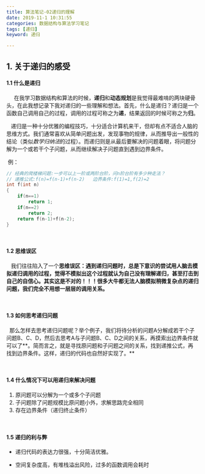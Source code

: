```yaml
---
title: 算法笔记-02递归的理解
date: 2019-11-1 10:31:55
categories: 数据结构与算法学习笔记
tags: [递归]
keyword: 递归

---
```


## 1. 关于递归的感受

#### 1.1 什么是递归

&nbsp;&nbsp;&nbsp;&nbsp;&nbsp;在我学习数据结构和算法的时候，**递归**和**动态规划**是我觉得最难啃的两块硬骨头，在此我想记录下我对递归的一些理解和想法。首先，什么是递归？递归是一个函数自己调用自己的过程，调用的过程可称之为**递**，结果返回的时候可称之为**归**。

   &nbsp;&nbsp; 递归是一种十分优雅的编程技巧，十分适合计算机来干，但却有点不适合人脑的思维方式。我们通常喜欢从简单问题出发，发现事物的规律，从而推导出一般性的结论（类似*数学归纳法*的过程）。而递归则是从最后要解决的问题着眼，将问题分解为一个或若干个子问题，从而继续解决子问题直到遇到边界条件。<br/>

​    例：

```c++
// 经典的爬楼梯问题:一步可以上一阶或两阶台阶，问n阶台阶有多少种走法？
// 递推公式:f(n)=f(n-1)+f(n-2)   边界条件:f(1)=1,f(2)=2
int f(int n)
{
    if(n==1)
        return 1;
    if(n==2)
        return 2;
    return f(n-1)+f(n-2);
}
```

​    



#### 1.2 思维误区

  &nbsp;&nbsp;  我们往往陷入了一个**思维误区：遇到递归问题时，总是下意识的尝试用人脑去模拟递归调用的过程，觉得不模拟出这个过程就认为自己没有理解递归，甚至打击到自己的自信心。其实这是不对的！！！很多大牛都无法人脑模拟稍微复杂点的递归问题，我们完全不用想一层层的调用关系。**  



​     

#### 1.3 如何思考递归问题

​	&nbsp;&nbsp;那么怎样去思考递归问题呢？举个例子，我们将待分析的问题A分解成若干个子问题B、C、D，然后去思考A与子问题B、C、D之间的关系，再摸索出边界条件就可以了**。简而言之，就是寻找原问题和子问题之间的关系，找到递推公式，再找到边界条件。这样，递归的代码也自然好实现了。**  



​     



#### 1.4 什么情况下可以用递归来解决问题

1. 原问题可以分解为一个或多个子问题
2. 子问题除了问题规模比原问题小外，求解思路完全相同
3. 存在边界条件（递归终止条件）      



​    

#### 1.5 递归的利与弊

- 递归代码的表达力很强，十分简洁优雅。

- 空间复杂度高，有堆栈溢出风险，过多的函数调用会耗时

  